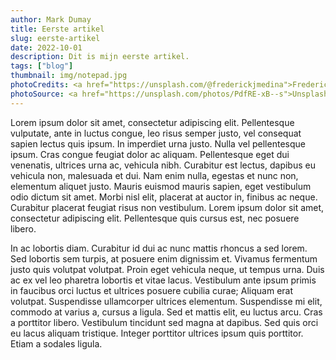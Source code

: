 ```yaml
---
author: Mark Dumay
title: Eerste artikel
slug: eerste-artikel
date: 2022-10-01
description: Dit is mijn eerste artikel.
tags: ["blog"]
thumbnail: img/notepad.jpg
photoCredits: <a href="https://unsplash.com/@frederickjmedina">Frederick Medina</a>
photoSource: <a href="https://unsplash.com/photos/PdfRE-xB--s">Unsplash</a>
---
```


Lorem ipsum dolor sit amet, consectetur adipiscing elit. Pellentesque vulputate, ante in luctus congue, leo risus semper justo, vel consequat sapien lectus quis ipsum. In imperdiet urna justo. Nulla vel pellentesque ipsum. Cras congue feugiat dolor ac aliquam. Pellentesque eget dui venenatis, ultrices urna ac, vehicula nibh. Curabitur est lectus, dapibus eu vehicula non, malesuada et dui. Nam enim nulla, egestas et nunc non, elementum aliquet justo. Mauris euismod mauris sapien, eget vestibulum odio dictum sit amet. Morbi nisl elit, placerat at auctor in, finibus ac neque. Curabitur placerat feugiat risus non vestibulum. Lorem ipsum dolor sit amet, consectetur adipiscing elit. Pellentesque quis cursus est, nec posuere libero.

In ac lobortis diam. Curabitur id dui ac nunc mattis rhoncus a sed lorem. Sed lobortis sem turpis, at posuere enim dignissim et. Vivamus fermentum justo quis volutpat volutpat. Proin eget vehicula neque, ut tempus urna. Duis ac ex vel leo pharetra lobortis et vitae lacus. Vestibulum ante ipsum primis in faucibus orci luctus et ultrices posuere cubilia curae; Aliquam erat volutpat. Suspendisse ullamcorper ultrices elementum. Suspendisse mi elit, commodo at varius a, cursus a ligula. Sed et mattis elit, eu luctus arcu. Cras a porttitor libero. Vestibulum tincidunt sed magna at dapibus. Sed quis orci eu lacus aliquam tristique. Integer porttitor ultrices ipsum quis porttitor. Etiam a sodales ligula.
